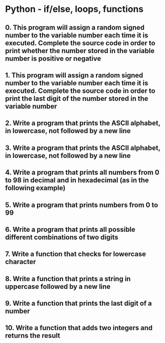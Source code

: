 # Python - if/else, loops, functions

## 0. This program will assign a random signed number to the variable number each time it is executed. Complete the source code in order to print whether the number stored in the variable number is positive or negative

## 1. This program will assign a random signed number to the variable number each time it is executed. Complete the source code in order to print the last digit of the number stored in the variable number

## 2. Write a program that prints the ASCII alphabet, in lowercase, not followed by a new line

## 3. Write a program that prints the ASCII alphabet, in lowercase, not followed by a new line

## 4. Write a program that prints all numbers from 0 to 98 in decimal and in hexadecimal (as in the following example)

## 5. Write a program that prints numbers from 0 to 99

## 6. Write a program that prints all possible different combinations of two digits

## 7. Write a function that checks for lowercase character

## 8. Write a function that prints a string in uppercase followed by a new line

## 9. Write a function that prints the last digit of a number

## 10. Write a function that adds two integers and returns the result